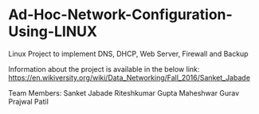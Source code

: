 # Ad-Hoc-Network-Configuration-Using-LINUX
Linux Project to implement DNS, DHCP, Web Server, Firewall and Backup

Information about the project is available in the below link:
https://en.wikiversity.org/wiki/Data_Networking/Fall_2016/Sanket_Jabade

Team Members:
  Sanket Jabade
  Riteshkumar Gupta
  Maheshwar Gurav
  Prajwal Patil
